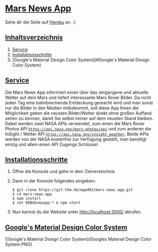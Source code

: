 # <u>Mars News App</u>

Sehe dir die Seite auf [Heroku](https://mars-news-app.herokuapp.com) an. :)

## <u>Inhaltsverzeichnis</u>

1. [Service](#service)
2. [Installationsschritte](#Installationsschritte)
3. [Google's Material Design Color System](#Google's Material Design Color System)



## <u>Service</u>

Die Mars News App informiert einen über das vergangene und aktuelle Wetter auf dem Mars und liefert interessante Mars Rover Bilder. Da nicht jeden Tag eine bahnbrechende Entdeckung gemacht wird und man sonst nur die Bilder in den Medien mitbekommt, soll diese App Ihnen die Möglichkeit geben die neusten Bilder/Wetter direkt ohne großen Auffand sehen zu können, damit Sie selbst immer auf dem neusten Stand bleiben. Dabei werden zwei NASA APIs verwendet, zum einen die Mars Rover Photos API [`https://api.nasa.gov/mars-photos/api`](https://api.nasa.gov/mars-photos/api/v1/rovers/curiosity/photos?earth_date=2015-6-3&api_key=DEMO_KEY) und zum anderen die InSight / Wetter API [`https://api.nasa.gov/insight_weather`](https://api.nasa.gov/insight_weather/?api_key=DEMO_KEY&feedtype=json&ver=1.0). Beide APIs werden von der NASA kostenfrei zur Verfügung gestellt, man benötigt einzig und allein einen API Zugangs Schlüssel.



## <u>Installationsschritte</u>

1. Öffne die Konsole und gehe in dein Zielverzeichnis 

2. Dann in der Konsole folgendes eingeben:

   ```
   $ git clone https://git.thm.de/mgod03/mars-news-app.git
   $ cd mars-news-app
   $ npm install
   $ set DEBUG=myapp:* & npm start
   ```

3. Nun kannst du die Website unter [http://localhost:3000/](http://localhost:3000/) abrufen.



## <u>Google's Material Design Color System</u>



![Google's Material Design Color System](Googles Material Design Color System.PNG)


